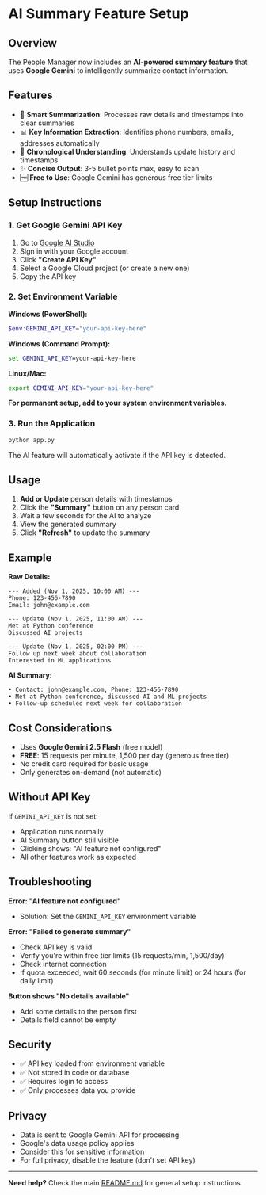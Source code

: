 # AI Summary Feature Setup

## Overview
The People Manager now includes an **AI-powered summary feature** that uses **Google Gemini** to intelligently summarize contact information.

## Features
- 🤖 **Smart Summarization**: Processes raw details and timestamps into clear summaries
- 📊 **Key Information Extraction**: Identifies phone numbers, emails, addresses automatically
- 📅 **Chronological Understanding**: Understands update history and timestamps
- ✨ **Concise Output**: 3-5 bullet points max, easy to scan
- 🆓 **Free to Use**: Google Gemini has generous free tier limits

## Setup Instructions

### 1. Get Google Gemini API Key

1. Go to [Google AI Studio](https://makersuite.google.com/app/apikey)
2. Sign in with your Google account
3. Click **"Create API Key"**
4. Select a Google Cloud project (or create a new one)
5. Copy the API key

### 2. Set Environment Variable

**Windows (PowerShell):**
```powershell
$env:GEMINI_API_KEY="your-api-key-here"
```

**Windows (Command Prompt):**
```cmd
set GEMINI_API_KEY=your-api-key-here
```

**Linux/Mac:**
```bash
export GEMINI_API_KEY="your-api-key-here"
```

**For permanent setup, add to your system environment variables.**

### 3. Run the Application

```bash
python app.py
```

The AI feature will automatically activate if the API key is detected.

## Usage

1. **Add or Update** person details with timestamps
2. Click the **"Summary"** button on any person card
3. Wait a few seconds for the AI to analyze
4. View the generated summary
5. Click **"Refresh"** to update the summary

## Example

**Raw Details:**
```
--- Added (Nov 1, 2025, 10:00 AM) ---
Phone: 123-456-7890
Email: john@example.com

--- Update (Nov 1, 2025, 11:00 AM) ---
Met at Python conference
Discussed AI projects

--- Update (Nov 1, 2025, 02:00 PM) ---
Follow up next week about collaboration
Interested in ML applications
```

**AI Summary:**
```
• Contact: john@example.com, Phone: 123-456-7890
• Met at Python conference, discussed AI and ML projects  
• Follow-up scheduled next week for collaboration
```

## Cost Considerations

- Uses **Google Gemini 2.5 Flash** (free model)
- **FREE**: 15 requests per minute, 1,500 per day (generous free tier)
- No credit card required for basic usage
- Only generates on-demand (not automatic)

## Without API Key

If `GEMINI_API_KEY` is not set:
- Application runs normally
- AI Summary button still visible
- Clicking shows: "AI feature not configured"
- All other features work as expected

## Troubleshooting

**Error: "AI feature not configured"**
- Solution: Set the `GEMINI_API_KEY` environment variable

**Error: "Failed to generate summary"**
- Check API key is valid
- Verify you're within free tier limits (15 requests/min, 1,500/day)
- Check internet connection
- If quota exceeded, wait 60 seconds (for minute limit) or 24 hours (for daily limit)

**Button shows "No details available"**
- Add some details to the person first
- Details field cannot be empty

## Security

- ✅ API key loaded from environment variable
- ✅ Not stored in code or database
- ✅ Requires login to access
- ✅ Only processes data you provide

## Privacy

- Data is sent to Google Gemini API for processing
- Google's data usage policy applies
- Consider this for sensitive information
- For full privacy, disable the feature (don't set API key)

---

**Need help?** Check the main [README.md](README.md) for general setup instructions.

